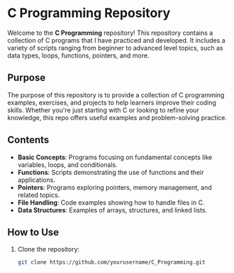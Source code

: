 # C Programming Repository

Welcome to the **C Programming** repository! This repository contains a collection of C programs that I have practiced and developed. It includes a variety of scripts ranging from beginner to advanced level topics, such as data types, loops, functions, pointers, and more.

## Purpose
The purpose of this repository is to provide a collection of C programming examples, exercises, and projects to help learners improve their coding skills. Whether you're just starting with C or looking to refine your knowledge, this repo offers useful examples and problem-solving practice.

## Contents
- **Basic Concepts**: Programs focusing on fundamental concepts like variables, loops, and conditionals.
- **Functions**: Scripts demonstrating the use of functions and their applications.
- **Pointers**: Programs exploring pointers, memory management, and related topics.
- **File Handling**: Code examples showing how to handle files in C.
- **Data Structures**: Examples of arrays, structures, and linked lists.

## How to Use
1. Clone the repository:
   ```bash
   git clone https://github.com/yourusername/C_Programming.git
